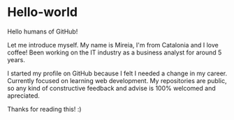 # Hello-world

Hello humans of GitHub!

Let me introduce myself. My name is Mireia, I'm from Catalonia and I love coffee!
Been working on the IT industry as a business analyst for around 5 years. 

I started my profile on GitHub because I felt I needed a change in my career. Currently focused on learning web development.
My repositories are public, so any kind of constructive feedback and advise is 100% welcomed and apreciated.

Thanks for reading this! :)
